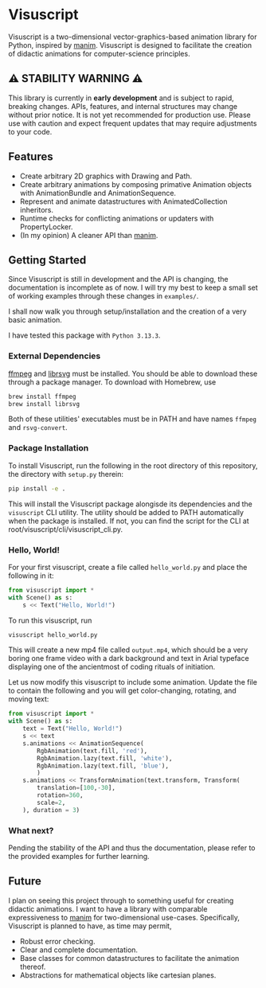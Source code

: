 # Visuscript

Visuscript is a two-dimensional vector-graphics-based animation library for Python, inspired by [manim](https://www.manim.community).
Visuscript is designed to facilitate the creation of didactic animations for computer-science principles.

## ⚠️ STABILITY WARNING ⚠️

This library is currently in **early development** and is subject to rapid, breaking changes.
APIs, features, and internal structures may change without prior notice.
It is not yet recommended for production use.
Please use with caution and expect frequent updates that may require adjustments to your code.


## Features
- Create arbitrary 2D graphics with Drawing and Path.
- Create arbitrary animations by composing primative Animation objects with AnimationBundle and AnimationSequence.
- Represent and animate datastructures with AnimatedCollection inheritors.
- Runtime checks for conflicting animations or updaters with PropertyLocker.
- (In my opinion) A cleaner API than [manim](https://www.manim.community).

## Getting Started

Since Visuscript is still in development and the API is changing, the documentation is incomplete as of now.
I will try my best to keep a small set of working examples through these changes in `examples/`.

I shall now walk you through setup/installation and the creation of a very basic animation.

I have tested this package with `Python 3.13.3`.

### External Dependencies

[ffmpeg](https://ffmpeg.org/) and [librsvg](https://gitlab.gnome.org/GNOME/librsvg) must be installed. You should be able to download these through a package manager. To download with Homebrew, use

```bash
brew install ffmpeg
brew install librsvg
```

Both of these utilities' executables must be in PATH and have names `ffmpeg` and `rsvg-convert`.


### Package Installation

To install Visuscript, run the following in the root directory of this repository, the directory with `setup.py` therein:
```bash
pip install -e . 
```
This will install the Visuscript package alongisde its dependencies and the `visuscript` CLI utility.
The utility should be added to PATH automatically when the package is installed.
If not, you can find the script for the CLI at root/visuscript/cli/visuscript_cli.py.

### Hello, World!

For your first visuscript, create a file called `hello_world.py` and place the following in it:
```python
from visuscript import *
with Scene() as s:
    s << Text("Hello, World!")
```

To run this visuscript, run
```bash
visuscript hello_world.py
```
This will create a new mp4 file called `output.mp4`,
which should be a very boring one frame video with a dark background and text in Arial typeface
displaying one of the ancientmost of coding rituals of initiation.


Let us now modify this visuscript to include some animation.
Update the file to contain the following and you will get color-changing, rotating, and moving text:
```python
from visuscript import *
with Scene() as s:
    text = Text("Hello, World!")
    s << text
    s.animations << AnimationSequence(
        RgbAnimation(text.fill, 'red'),
        RgbAnimation.lazy(text.fill, 'white'),
        RgbAnimation.lazy(text.fill, 'blue'),
        )
    s.animations << TransformAnimation(text.transform, Transform(
        translation=[100,-30],
        rotation=360,
        scale=2,
    ), duration = 3)
```

### What next?
Pending the stability of the API and thus the documentation, please refer to the provided examples for further learning.

## Future
I plan on seeing this project through to something useful for creating didactic animations.
I want to have a library with comparable expressiveness to [manim](https://www.manim.community)
for two-dimensional use-cases. Specifically, Visuscript is planned to have, as time may permit,
- Robust error checking.
- Clear and complete documentation.
- Base classes for common datastructures to facilitate the animation thereof.
- Abstractions for mathematical objects like cartesian planes.
